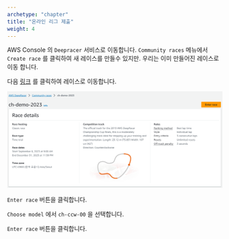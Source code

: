 ```yaml
---
archetype: "chapter"
title: "온라인 리그 제출"
weight: 4
---
```


AWS Console 의 `Deepracer` 서비스로 이동합니다. `Community races` 메뉴에서 `Create race` 를 클릭하여 새 레이스를 만들수 있지만. 우리는 이미 만들어진 레이스로 이동 합니다.

다음 [링크](https://us-east-1.console.aws.amazon.com/deepracer/home#raceToken/1rjv14XXSGiTOhCfDJvMCA) 를 클릭하여 레이스로 이동합니다.

![](./images/submit-01.png)

`Enter race` 버튼을 클릭합니다.

`Choose model` 에서 `ch-ccw-00` 을 선택합니다.

`Enter race` 버튼을 클릭합니다.
